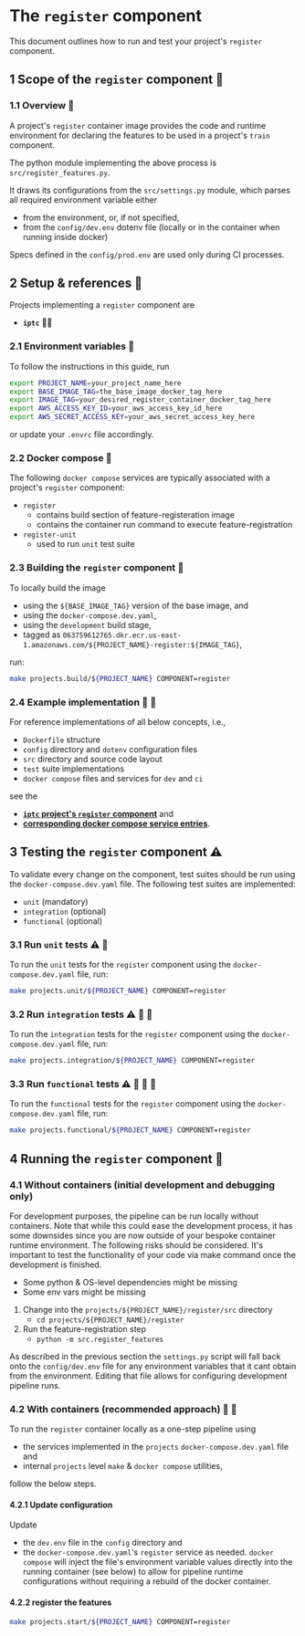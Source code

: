 # The `register` component

This document outlines how to run and test your project's `register` component.

## 1 Scope of the `register` component :mag_right:

### 1.1 Overview :mount_fuji:

A project's `register` container image provides the code and runtime environment for declaring the features to be used in a project's `train` component.

The python module implementing the above process is `src/register_features.py`.

It draws its configurations from the `src/settings.py` module, which parses all required
environment variable either

- from the environment, or, if not specified,
- from the `config/dev.env` dotenv file (locally or in the container when running inside docker)

Specs defined in the `config/prod.env` are used only during CI processes.

## 2 Setup & references :wrench:

Projects implementing a `register` component are
- **`iptc`** :key::memo:

### 2.1 Environment variables :deciduous_tree:

To follow the instructions in this guide, run

```bash
export PROJECT_NAME=your_project_name_here
export BASE_IMAGE_TAG=the_base_image_docker_tag_here
export IMAGE_TAG=your_desired_register_container_docker_tag_here
export AWS_ACCESS_KEY_ID=your_aws_access_key_id_here
export AWS_SECRET_ACCESS_KEY=your_aws_secret_access_key_here
```

or update your `.envrc` file accordingly.

### 2.2 Docker compose :whale:

The following `docker compose` services are typically associated with a project's `register` component:
- `register`
   - contains build section of feature-registeration image
   - contains the container run command to execute feature-registration
- `register-unit`
   - used to run `unit` test suite

### 2.3 Building the `register` component :construction:

To locally build the image
- using the `${BASE_IMAGE_TAG}` version of the base image, and
- using the `docker-compose.dev.yaml`,
- using the `development` build stage,
- tagged as `063759612765.dkr.ecr.us-east-1.amazonaws.com/${PROJECT_NAME}-register:${IMAGE_TAG}`,

run:

```bash
make projects.build/${PROJECT_NAME} COMPONENT=register
```

### 2.4 Example implementation :nut_and_bolt: :eyes:

For reference implementations of all below concepts, i.e.,
- `Dockerfile` structure
- `config` directory and `dotenv` configuration files
- `src` directory and source code layout
- `test` suite implementations
- `docker compose` files and services for `dev` and `ci`

see the
- [**`iptc` project's `register` component**](../iptc/register) and
- [**corresponding docker compose service entries**](../iptc/register/docker-compose.dev.yaml).

## 3 Testing the `register` component :warning:

To validate every change on the component, test suites should be run using the `docker-compose.dev.yaml` file.
The following test suites are implemented:

- `unit` (mandatory)
- `integration` (optional)
- `functional` (optional)

### 3.1 Run `unit` tests :warning: :nut_and_bolt:

To run the `unit` tests for the `register` component using the `docker-compose.dev.yaml` file, run:

```bash
make projects.unit/${PROJECT_NAME} COMPONENT=register
```

### 3.2 Run `integration` tests :warning: :nut_and_bolt: :nut_and_bolt:

To run the `integration` tests for the `register` component using the `docker-compose.dev.yaml` file, run:

```bash
make projects.integration/${PROJECT_NAME} COMPONENT=register
```

### 3.3 Run `functional` tests :warning: :nut_and_bolt: :nut_and_bolt: :nut_and_bolt:

To run the `functional` tests for the `register` component using the `docker-compose.dev.yaml` file,  run:

```bash
make projects.functional/${PROJECT_NAME} COMPONENT=register
```


## 4 Running the `register` component :rocket:

### 4.1 Without containers (initial development and debugging only)

For development purposes, the pipeline can be run locally without containers. Note that while this
could ease the development process, it has some downsides since you are now outside of your bespoke
container runtime environment. The following risks should be considered. It's important to test
the functionality of your code via make command once the development is finished.

- Some python & OS-level dependencies might be missing
- Some env vars might be missing

1. Change into the `projects/${PROJECT_NAME}/register/src` directory
   - `cd projects/${PROJECT_NAME}/register`
2. Run the feature-registration step
   - `python -m src.register_features`

As described in the previous section the `settings.py` script will fall back onto the
`config/dev.env` file for any environment variables that it cant obtain from the environment.
Editing that file allows for configuring development pipeline runs.

### 4.2 With containers (recommended approach) :rocket: :whale:

To run the `register` container locally as a one-step pipeline using
- the services implemented in the `projects` `docker-compose.dev.yaml` file and
- internal `projects` level `make` & `docker compose` utilities,

follow the below steps.

#### 4.2.1 Update configuration

Update
- the `dev.env` file in the `config` directory and
- the `docker-compose.dev.yaml`'s `register` service
 as needed. `docker compose` will inject the file's environment variable values directly into the
 running container (see below) to allow for pipeline runtime configurations without requiring a
 rebuild of the docker container.

#### 4.2.2 register the features

```bash
make projects.start/${PROJECT_NAME} COMPONENT=register
```
